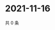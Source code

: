 # 2021-11-16

共 0 条

<!-- BEGIN WEIBO -->
<!-- 最后更新时间 Tue Nov 16 2021 21:16:20 GMT+0800 (China Standard Time) -->

<!-- END WEIBO -->
